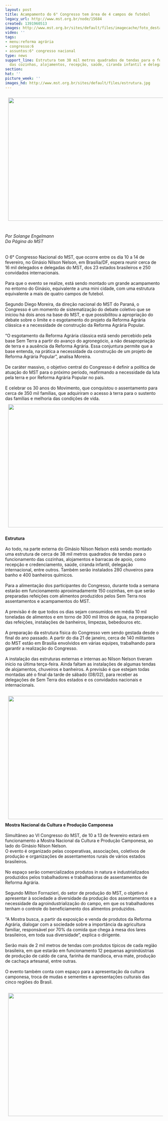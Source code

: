 ```yaml
---
layout: post
title: Acampamento do 6° Congresso tem área de 4 campos de futebol
legacy_url: http://www.mst.org.br/node/15684
created: 1391960513
images: http://www.mst.org.br/sites/default/files/imagecache/foto_destaque/estrutura.jpg
video: ''
tags:
- menu:reforma agrária
- congresso:6
- assuntos:6° congresso nacional
type: news
support_line: Estrutura tem 38 mil metros quadrados de tendas para o funcionamento
  das cozinhas, alojamentos, recepção, saúde, ciranda infantil e delegações.
section: 
hat: ''
picture_week: ''
images_hd: http://www.mst.org.br/sites/default/files/estrutura.jpg
---
```

<p><img style="margin: 10px;" src="http://www.mst.org.br/sites/default/files/estrutura.jpg" alt="" height="400" width="600"></p><div>&nbsp;</div><div><em>Por Solange Engelmann</em></div><div><em>Da Página do MST</em></div><div>&nbsp;</div><div>&nbsp;</div><div>O 6° Congresso Nacional do MST, que ocorre entre os dia 10 a 14 de fevereiro, no Ginásio Nilson Nelson, em Brasília/DF, espera reunir cerca de 16 mil delegados e delegadas do MST, dos 23 estados brasileiros e 250 convidados internacionais.</div><div>&nbsp;</div><div>Para que o evento se realize, está sendo montado um grande acampamento no entorno do Ginásio, equivalente a uma mini cidade, com uma estrutura equivalente a mais de quatro campos de futebol.</div><div>&nbsp;</div><div>Segundo  Diego Moreira, da direção nacional do MST do Paraná, o Congresso é um momento de sistematização do debate coletivo que se iniciou há dois anos na base do MST, e que possibilitou a apropriação do debate sobre o limite e o esgotamento do projeto da Reforma Agrária clássica e a necessidade de construção da Reforma Agrária Popular.&nbsp;</div><div>&nbsp;</div><div>“O esgotamento da Reforma Agrária clássica está sendo percebido pela base Sem Terra a partir do avanço do agronegócio, a não desapropriação de terra e a ausência da Reforma Agrária. Essa conjuntura permite que a base entenda, na prática a necessidade da construção de um projeto de Reforma Agrária Popular”, analisa Moreira.</div><div>&nbsp;</div><div>De caráter massivo, o objetivo central do Congresso é definir a política de atuação do MST para o próximo período, reafirmando a necessidade da luta pela terra e por Reforma Agrária Popular no país.</div><div>&nbsp;</div><div>E celebrar os 30 anos do Movimento, que conquistou o assentamento para cerca de 350 mil famílias, que adquiriram o acesso à terra para o sustento das famílias e melhoria das condições de vida.</div><div><img style="margin: 10px;" src="http://www.mst.org.br/sites/default/files/estrutura%202.jpg" alt="" height="400" width="600"></div><div>&nbsp;</div><div><strong>Estrutura&nbsp;</strong></div><div>&nbsp;</div><div>Ao todo, na parte externa do Ginásio Nilson Nelson está sendo montado uma estrutura de cerca de 38 mil metros quadrados de tendas para o funcionamento das cozinhas, alojamentos e barracas de apoio, como recepção e credenciamento, saúde, ciranda infantil, delegação internacional, entre outros. Também serão instalados 280 chuveiros para banho e 400 banheiros químicos.</div><div>&nbsp;</div><div>Para a alimentação dos participantes do Congresso, durante toda a semana estarão em funcionamento aproximadamente 150 cozinhas, em que serão preparadas refeições com alimentos produzidos pelos Sem Terra nos assentamentos e acampamentos do MST.</div><div>&nbsp;</div><div>A previsão é de que todos os dias sejam consumidos em média 10 mil toneladas de alimentos e em torno de 300 mil litros de água, na preparação das refeições, instalações de banheiros, limpezas, bebedouros etc.&nbsp;</div><div>&nbsp;</div><div>A preparação da estrutura física do Congresso vem sendo gestada desde o final do ano passado. A partir do dia 21 de janeiro, cerca de 140 militantes do MST estão em Brasília envolvidos em várias equipes, trabalhando para garantir a realização do Congresso.</div><div>&nbsp;</div><div>A instalação das estruturas externas e internas ao Nilson Nelson tiveram inicio na última terça-feira. Ainda faltam as instalações de algumas tendas de alojamentos, chuveiros e banheiros. A previsão é que estejam todas montadas até o final da tarde de sábado (08/02), para receber as delegações de Sem Terra dos estados e os convidados nacionais e internacionais.</div><div>&nbsp;</div><div><img style="margin: 10px;" src="http://www.mst.org.br/sites/default/files/estrutura%203_0.jpg" alt="" height="400" width="600"></div><div><strong>Mostra Nacional da Cultura e Produção Camponesa</strong></div><div>&nbsp;</div><div>Simultâneo ao VI Congresso do MST, de 10 a 13 de fevereiro estará em funcionamento a Mostra Nacional da Cultura e Produção Camponesa, ao lado do Ginásio Nilson Nelson.</div><div>O evento é organizado pelas cooperativas, associações, coletivos de produção e organizações de assentamentos rurais de vários estados brasileiros.</div><div>&nbsp;</div><div>No espaço serão comercializados produtos in natura e industrializados produzidos pelos trabalhadores e trabalhadoras de assentamentos de Reforma Agrária.</div><div>&nbsp;</div><div>Segundo Milton Fornazieri, do setor de produção do MST, o objetivo é apresentar à sociedade a diversidade da produção dos assentamentos e a necessidade da agroindustrialização do campo, em que os trabalhadores tenham o controle do beneficiamento dos alimentos produzidos.&nbsp;</div><div>&nbsp;</div><div>“A Mostra busca, a partir da exposição e venda de produtos da Reforma Agrária, dialogar com a sociedade sobre a importância da agricultura familiar, responsável por 70% da comida que chega à mesa dos lares brasileiros, em toda sua diversidade”, explica o dirigente.</div><div>&nbsp;</div><div>Serão mais de 2 mil metros de tendas com produtos típicos de cada região brasileira, em que estarão em funcionamento 12 pequenas agroindústrias de produção de caldo de cana, farinha de mandioca, erva mate, produção de cachaça artesanal, entre outras.&nbsp;</div><div>&nbsp;</div><div>O evento também conta com espaço para a apresentação da cultura camponesa, troca de mudas e sementes e apresentações culturais das cinco regiões do Brasil.&nbsp;</div><div>&nbsp;</div><div><img style="margin: 10px;" src="http://www.mst.org.br/sites/default/files/estrutura%204.jpg" alt="" height="400" width="600"></div>
